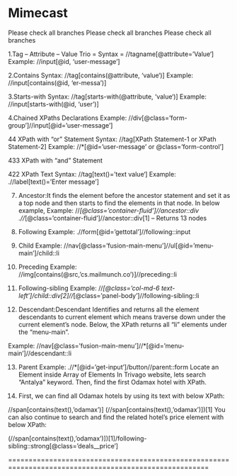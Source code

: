 # Mimecast
Please check all branches 
Please check all branches 
Please check all branches 



1.Tag – Attribute – Value Trio  =  Syntax = //tagname[@attribute=’Value‘]  Example: //input[@id, ‘user-message’]

2.Contains       Syntax: //tag[contains(@attribute, ‘value‘)]    Example: //input[contains(@id, ‘er-messa’)]
 
3.Starts-with   Syntax: //tag[starts-with(@attribute, ‘value‘)]  Example: //input[starts-with(@id, ‘user’)]

4.Chained XPaths Declarations   Example: //div[@class=’form-group’]//input[@id=’user-message’]

44  XPath with “or” Statement    Syntax: //tag[XPath Statement-1 or XPath Statement-2]   Example: //*[@id=’user-message’ or @class=’form-control’]

433  XPath with “and” Statement

422  XPath Text    Syntax: //tag[text()=’text value‘]    Example: .//label[text()=’Enter message’]

7. Ancestor:It finds the element before the ancestor statement and set it as a top node and then starts to find the elements in that node. In below example,  Example: //*[@class=’container-fluid’]//ancestor::div     .//*[@class=’container-fluid’]//ancestor::div[1] – Returns 13 nodes

8. Following   Example: .//form[@id=’gettotal’]//following::input 

9. Child  Example: //nav[@class=’fusion-main-menu’]//ul[@id=’menu-main’]/child::li

10. Preceding  Example: //img[contains(@src,’cs.mailmunch.co’)]//preceding::li


11. Following-sibling    Example: //*[@class=’col-md-6 text-left’]/child::div[2]//*[@class=’panel-body’]//following-sibling::li

12. Descendant:Descendant
Identifies and returns all the element descendants to current element which means traverse down under the current element’s node. Below, the XPath returns all “li” elements under the “menu-main”.

Example: //nav[@class=’fusion-main-menu’]//*[@id=’menu-main’]//descendant::li


13. Parent   Example: .//*[@id=’get-input’]/button//parent::form
Locate an Element inside Array of Elements  In Trivago website, lets search “Antalya” keyword. Then, find the first Odamax hotel with XPath.

14. First, we can find all Odamax hotels by using its text with below XPath:

//span[contains(text(),’odamax’)]
(//span[contains(text(),’odamax’)])[1]
You can also continue to search and find the related hotel’s price element with below XPath:

(//span[contains(text(),’odamax’)])[1]/following-sibling::strong[@class=’deals__price’]

=======================================================================================================

